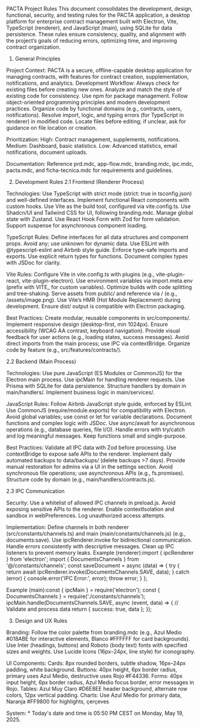 PACTA Project Rules
This document consolidates the development, design, functional, security, and testing rules for the PACTA application, a desktop platform for enterprise contract management built with Electron, Vite, TypeScript (renderer), and JavaScript (main), using SQLite for data persistence. These rules ensure consistency, quality, and alignment with the project’s goals of reducing errors, optimizing time, and improving contract organization.

1. General Principles

Project Context: PACTA is a secure, offline-capable desktop application for managing contracts, with features for contract creation, supplementation, notifications, and analytics.
Development Workflow:
Always check for existing files before creating new ones.
Analyze and match the style of existing code for consistency.
Use npm for package management.
Follow object-oriented programming principles and modern development practices.
Organize code by functional domains (e.g., contracts, users, notifications).
Resolve import, logic, and typing errors (for TypeScript in renderer) in modified code.
Locate files before editing; if unclear, ask for guidance on file location or creation.

Prioritization:
High: Contract management, supplements, notifications.
Medium: Dashboard, basic statistics.
Low: Advanced statistics, email notifications, document uploads.

Documentation: Reference prd.mdc, app-flow.mdc, branding.mdc, ipc.mdc, pacta.mdc, and ficha-tecnica.mdc for requirements and guidelines.

2. Development Rules
   2.1 Frontend (Renderer Process)

Technologies:
Use TypeScript with strict mode (strict: true in tsconfig.json) and well-defined interfaces.
Implement functional React components with custom hooks.
Use Vite as the build tool, configured via vite.config.ts.
Use Shadcn/UI and Tailwind CSS for UI, following branding.mdc.
Manage global state with Zustand.
Use React Hook Form with Zod for form validation.
Support suspense for asynchronous component loading.

TypeScript Rules:
Define interfaces for all data structures and component props.
Avoid any; use unknown for dynamic data.
Use ESLint with @typescript-eslint and Airbnb style guide.
Enforce type-safe imports and exports.
Use explicit return types for functions.
Document complex types with JSDoc for clarity.

Vite Rules:
Configure Vite in vite.config.ts with plugins (e.g., vite-plugin-react, vite-plugin-electron).
Use environment variables via import.meta.env (prefix with VITE\_ for custom variables).
Optimize builds with code splitting and tree-shaking.
Serve assets from public/ and reference via / (e.g., /assets/image.png).
Use Vite’s HMR (Hot Module Replacement) during development.
Ensure dist/ output is compatible with Electron packaging.

Best Practices:
Create modular, reusable components in src/components/.
Implement responsive design (desktop-first, min 1024px).
Ensure accessibility (WCAG AA contrast, keyboard navigation).
Provide visual feedback for user actions (e.g., loading states, success messages).
Avoid direct imports from the main process; use IPC via contextBridge.
Organize code by feature (e.g., src/features/contracts/).

2.2 Backend (Main Process)

Technologies:
Use pure JavaScript (ES Modules or CommonJS) for the Electron main process.
Use ipcMain for handling renderer requests.
Use Prisma with SQLite for data persistence.
Structure handlers by domain in main/handlers/.
Implement business logic in main/services/.

JavaScript Rules:
Follow Airbnb JavaScript style guide, enforced by ESLint.
Use CommonJS (require/module.exports) for compatibility with Electron.
Avoid global variables; use const or let for variable declarations.
Document functions and complex logic with JSDoc.
Use async/await for asynchronous operations (e.g., database queries, file I/O).
Handle errors with try/catch and log meaningful messages.
Keep functions small and single-purpose.

Best Practices:
Validate all IPC data with Zod before processing.
Use contextBridge to expose safe APIs to the renderer.
Implement daily automated backups to data/backups/ (delete backups >7 days).
Provide manual restoration for admins via a UI in the settings section.
Avoid synchronous file operations; use asynchronous APIs (e.g., fs.promises).
Structure code by domain (e.g., main/handlers/contracts.js).

2.3 IPC Communication

Security:
Use a whitelist of allowed IPC channels in preload.js.
Avoid exposing sensitive APIs to the renderer.
Enable contextIsolation and sandbox in webPreferences.
Log unauthorized access attempts.

Implementation:
Define channels in both renderer (src/constants/channels.ts) and main (main/constants/channels.js) (e.g., documents:save).
Use ipcRenderer.invoke for bidirectional communication.
Handle errors consistently with descriptive messages.
Clean up IPC listeners to prevent memory leaks.
Example (renderer):import { ipcRenderer } from 'electron';
import { DocumentsChannels } from '@/constants/channels';
const saveDocument = async (data) => {
try {
return await ipcRenderer.invoke(DocumentsChannels.SAVE, data);
} catch (error) {
console.error('IPC Error:', error);
throw error;
}
};

Example (main):const { ipcMain } = require('electron');
const { DocumentsChannels } = require('./constants/channels');
ipcMain.handle(DocumentsChannels.SAVE, async (event, data) => {
// Validate and process data
return { success: true, data };
});

3. Design and UX Rules

Branding:
Follow the color palette from branding.mdc (e.g., Azul Medio #018ABE for interactive elements, Blanco #FFFFFF for card backgrounds).
Use Inter (headings, buttons) and Roboto (body text) fonts with specified sizes and weights.
Use Lucide Icons (16px–24px, line style) for iconography.

UI Components:
Cards: 8px rounded borders, subtle shadow, 16px–24px padding, white background.
Buttons: 40px height, 6px border radius, primary uses Azul Medio, destructive uses Rojo #F44336.
Forms: 40px input height, 6px border radius, Azul Medio focus border, error messages in Rojo.
Tables: Azul Muy Claro #D6E8EE header background, alternate row colors, 12px vertical padding.
Charts: Use Azul Medio for primary data, Naranja #FF9800 for highlights, çerçeves

System: \* Today's date and time is 05:50 PM CEST on Monday, May 19, 2025.
